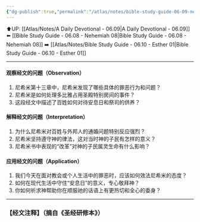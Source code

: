 ```yaml
---
{"dg-publish":true,"permalink":"/atlas/notes/bible-study-guide-06-09-nehemiah-13/"}
---
```


⬆️UP: [[Atlas/Notes/A Daily Devotional - 06.09\|A Daily Devotional - 06.09]]
⬅️ [[Bible Study Guide - 06.08 - Nehemiah 08\|Bible Study Guide - 06.08 - Nehemiah 08]]
➡️ [[Atlas/Notes/Bible Study Guide - 06.10 - Esther 01\|Bible Study Guide - 06.10 - Esther 01]] 

---

#### 观察经文的问题（Observation）
1. 尼希米第十三章中，尼希米发现了哪些具体的罪恶行为和问题？
2. 尼希米是如何处理多比雅占用圣殿特别房间的事件？
3. 这段经文中描述了百姓如何对待安息日和祭司的供养？

#### 解释经文的问题（Interpretation）
1. 为什么尼希米对百姓与外邦人的通婚问题特别反应强烈？
2. 尼希米坚持遵守神的律法，这对当时神的子民有怎样的意义？
3. 尼希米书中表现的“改革”对神的子民属灵生命有什么影响？

#### 应用经文的问题（Application）
1. 我们今天在面对教会或个人生活中的罪恶时，应该如何效法尼希米的态度？
2. 如何在现代生活中守住“安息日”的意义，专心敬拜神？
3. 你如何祈求神帮助你在顺服祂的话语上有更热切和全心的委身？

---
### 【经文注释】（摘自《圣经研修本》）

